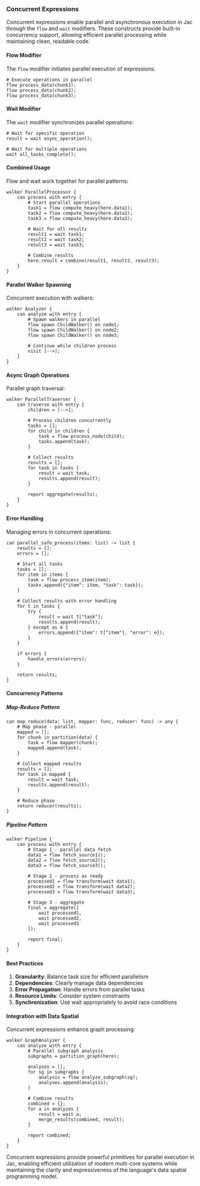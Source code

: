 ### Concurrent Expressions

Concurrent expressions enable parallel and asynchronous execution in Jac through the `flow` and `wait` modifiers. These constructs provide built-in concurrency support, allowing efficient parallel processing while maintaining clean, readable code.

#### Flow Modifier

The `flow` modifier initiates parallel execution of expressions:

```jac
# Execute operations in parallel
flow process_data(chunk1);
flow process_data(chunk2);
flow process_data(chunk3);
```

#### Wait Modifier

The `wait` modifier synchronizes parallel operations:

```jac
# Wait for specific operation
result = wait async_operation();

# Wait for multiple operations
wait all_tasks_complete();
```

#### Combined Usage

Flow and wait work together for parallel patterns:

```jac
walker ParallelProcessor {
    can process with entry {
        # Start parallel operations
        task1 = flow compute_heavy(here.data1);
        task2 = flow compute_heavy(here.data2);
        task3 = flow compute_heavy(here.data3);
        
        # Wait for all results
        result1 = wait task1;
        result2 = wait task2;
        result3 = wait task3;
        
        # Combine results
        here.result = combine(result1, result2, result3);
    }
}
```

#### Parallel Walker Spawning

Concurrent execution with walkers:

```jac
walker Analyzer {
    can analyze with entry {
        # Spawn walkers in parallel
        flow spawn ChildWalker() on node1;
        flow spawn ChildWalker() on node2;
        flow spawn ChildWalker() on node3;
        
        # Continue while children process
        visit [-->];
    }
}
```

#### Async Graph Operations

Parallel graph traversal:

```jac
walker ParallelTraverser {
    can traverse with entry {
        children = [-->];
        
        # Process children concurrently
        tasks = [];
        for child in children {
            task = flow process_node(child);
            tasks.append(task);
        }
        
        # Collect results
        results = [];
        for task in tasks {
            result = wait task;
            results.append(result);
        }
        
        report aggregate(results);
    }
}
```

#### Error Handling

Managing errors in concurrent operations:

```jac
can parallel_safe_process(items: list) -> list {
    results = [];
    errors = [];
    
    # Start all tasks
    tasks = [];
    for item in items {
        task = flow process_item(item);
        tasks.append({"item": item, "task": task});
    }
    
    # Collect results with error handling
    for t in tasks {
        try {
            result = wait t["task"];
            results.append(result);
        } except as e {
            errors.append({"item": t["item"], "error": e});
        }
    }
    
    if errors {
        handle_errors(errors);
    }
    
    return results;
}
```

#### Concurrency Patterns

##### Map-Reduce Pattern
```jac
can map_reduce(data: list, mapper: func, reducer: func) -> any {
    # Map phase - parallel
    mapped = [];
    for chunk in partition(data) {
        task = flow mapper(chunk);
        mapped.append(task);
    }
    
    # Collect mapped results
    results = [];
    for task in mapped {
        result = wait task;
        results.append(result);
    }
    
    # Reduce phase
    return reducer(results);
}
```

##### Pipeline Pattern
```jac
walker Pipeline {
    can process with entry {
        # Stage 1 - parallel data fetch
        data1 = flow fetch_source1();
        data2 = flow fetch_source2();
        data3 = flow fetch_source3();
        
        # Stage 2 - process as ready
        processed1 = flow transform(wait data1);
        processed2 = flow transform(wait data2);
        processed3 = flow transform(wait data3);
        
        # Stage 3 - aggregate
        final = aggregate([
            wait processed1,
            wait processed2,
            wait processed3
        ]);
        
        report final;
    }
}
```

#### Best Practices

1. **Granularity**: Balance task size for efficient parallelism
2. **Dependencies**: Clearly manage data dependencies
3. **Error Propagation**: Handle errors from parallel tasks
4. **Resource Limits**: Consider system constraints
5. **Synchronization**: Use wait appropriately to avoid race conditions

#### Integration with Data Spatial

Concurrent expressions enhance graph processing:

```jac
walker GraphAnalyzer {
    can analyze with entry {
        # Parallel subgraph analysis
        subgraphs = partition_graph(here);
        
        analyses = [];
        for sg in subgraphs {
            analysis = flow analyze_subgraph(sg);
            analyses.append(analysis);
        }
        
        # Combine results
        combined = {};
        for a in analyses {
            result = wait a;
            merge_results(combined, result);
        }
        
        report combined;
    }
}
```

Concurrent expressions provide powerful primitives for parallel execution in Jac, enabling efficient utilization of modern multi-core systems while maintaining the clarity and expressiveness of the language's data spatial programming model. 
